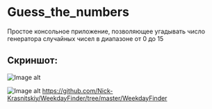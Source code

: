 # Guess_the_numbers
Простое консольное приложение, позволяющее угадывать число генератора случайных чисел в диапазоне от 0 до 15

## Скриншот:
![Image alt](https://github.com/SinitsynAM/Guess-the-numbers/blob/master/image/1.png)
             

![Image alt](https://github.com/Nick-Krasnitskiy/WeekdayFinder/blob/master/WeekdayFinder/1.png)
             https://github.com/Nick-Krasnitskiy/WeekdayFinder/tree/master/WeekdayFinder
